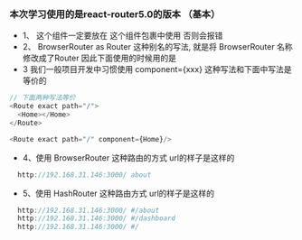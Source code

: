 ### 本次学习使用的是react-router5.0的版本 （基本）
  + 1、 <Link/> 这个组件一定要放在 <Router/> 这个组件包裹中使用 否则会报错
  + 2、 BrowserRouter as Router 这种别名的写法, 就是将 BrowserRouter  名称修改成了Router 因此下面使用的时候用的是 <Router/>
  + 3 我们一般项目开发中习惯使用 component={xxx} 这种写法和下面中写法是等价的
  ```js
  // 下面两种写法等价
  <Route exact path="/">
    <Home></Home>
  </Route>

  <Route exact path="/" component={Home}/>
  ```
  + 4、使用 BrowserRouter 这种路由的方式 url的样子是这样的
  ```js
    http://192.168.31.146:3000/ about
  ```
  + 5、使用 HashRouter 这种路由方式 url的样子是这样的
  ```js
    http://192.168.31.146:3000/ #/about
    http://192.168.31.146:3000/ #/dashboard
    http://192.168.31.146:3000/ #/
  ```